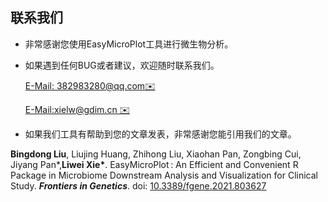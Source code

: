 

## 联系我们

* 非常感谢您使用EasyMicroPlot工具进行微生物分析。

* 如果遇到任何BUG或者建议，欢迎随时联系我们。
   <p class="author"><a href="mailto:382983280@qq.com">E-Mail: 382983280@qq.com✉️</a></p>
   <p class="author"><a href="mailto:xielw@gdim.cn">E-Mail:xielw@gdim.cn ✉️</a></p>

* 如果我们工具有帮助到您的文章发表，非常感谢您能引用我们的文章。

**Bingdong Liu**, Liujing Huang, Zhihong Liu, Xiaohan Pan, Zongbing Cui, Jiyang Pan\*,**Liwei Xie\***. EasyMicroPlot : An Efficient and Convenient R Package in Microbiome Downstream Analysis and Visualization for Clinical Study. ***Frontiers in Genetics***. doi: [10.3389/fgene.2021.803627](https://www.frontiersin.org/articles/10.3389/fgene.2021.803627/full)
